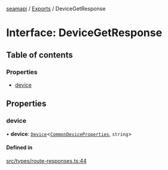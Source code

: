[seamapi](../README.md) / [Exports](../modules.md) / DeviceGetResponse

# Interface: DeviceGetResponse

## Table of contents

### Properties

- [device](DeviceGetResponse.md#device)

## Properties

### device

• **device**: [`Device`](Device.md)<[`CommonDeviceProperties`](../modules.md#commondeviceproperties), `string`\>

#### Defined in

[src/types/route-responses.ts:44](https://github.com/seamapi/javascript/blob/main/src/types/route-responses.ts#L44)
